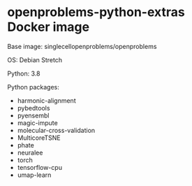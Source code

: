 # openproblems-python-extras Docker image

Base image: singlecellopenproblems/openproblems

OS: Debian Stretch

Python: 3.8

Python packages:

* harmonic-alignment
* pybedtools
* pyensembl
* magic-impute
* molecular-cross-validation
* MulticoreTSNE
* phate
* neuralee
* torch
* tensorflow-cpu
* umap-learn
